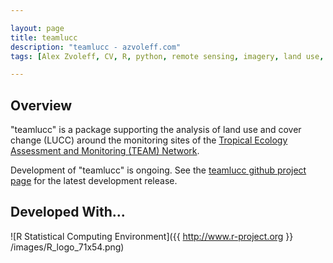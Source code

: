 ```yaml
---

layout: page
title: teamlucc
description: "teamlucc - azvoleff.com"
tags: [Alex Zvoleff, CV, R, python, remote sensing, imagery, land use, land cover, conservation, forest, human, social, survey, statistics, spatial]

---
```


## Overview
"teamlucc" is a package supporting the analysis of land use and cover change (LUCC) around the monitoring sites of the <a title="TEAM Network" href="http://www.teamnetwork.org">Tropical Ecology Assessment and Monitoring (TEAM) Network</a>.

Development of "teamlucc" is ongoing. See the <a title="teamr" href="https://github.com/azvoleff/teamlucc">teamlucc github project page</a> for the latest development release.

## Developed With...
![R Statistical Computing Environment]({{ http://www.r-project.org }} /images/R_logo_71x54.png)

